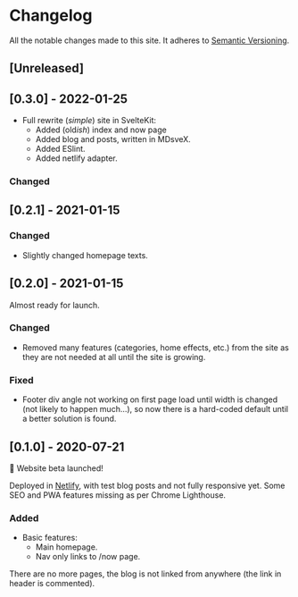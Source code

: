 # Changelog

All the notable changes made to this site. It adheres to [Semantic Versioning](https://semver.org/spec/v2.0.0.html).

## [Unreleased]

## [0.3.0] - 2022-01-25

- Full rewrite (*simple*) site in SvelteKit:
  - Added (old*ish*) index and now page
  - Added blog and posts, written in MDsveX.
  - Added ESlint.
  - Added netlify adapter.

### Changed

## [0.2.1] - 2021-01-15

### Changed

- Slightly changed homepage texts.

## [0.2.0] - 2021-01-15

Almost ready for launch.

### Changed

- Removed many features (categories, home effects, etc.) from the site as they are not needed at all until the site is growing.

### Fixed

- Footer div angle not working on first page load until width is changed (not likely to happen much...), so now there is a hard-coded default until a better solution is found.

## [0.1.0] - 2020-07-21

🎊 Website beta launched!

Deployed in [Netlify](https://quizzical-varahamihira-9fdae1.netlify.app/), with test blog posts and not fully responsive yet. Some SEO and PWA features missing as per Chrome Lighthouse.

### Added

- Basic features:
  - Main homepage.
  - Nav only links to /now page.

There are no more pages, the blog is not linked from anywhere (the link in header is commented).
